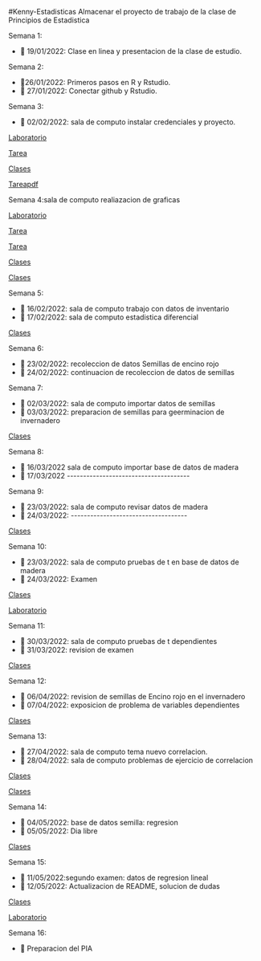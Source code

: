 #Kenny-Estadisticas
Almacenar el proyecto de trabajo de la clase de Principios de Estadistica

Semana 1: 

+ :dart: 19/01/2022: Clase en linea y presentacion de la clase de estudio.

Semana 2:

+ :dart:26/01/2022: Primeros pasos en R y Rstudio.
+ :dart: 27/01/2022: Conectar github y Rstudio.

Semana 3: 

+ :dart: 02/02/2022: sala de computo instalar credenciales y proyecto.

[Laboratorio](Laboratorio/Lab1.R)

[Tarea](Tarea/HW_01.R)

[Clases](Clases/Clase3.R)

[Tareapdf](file:///D:/TAREAS%20HW/HW_01.pdf) 


Semana 4:sala de computo realiazacion de graficas 

[Laboratorio](Laboratorio/Lab2.R)

[Tarea](Tarea/HW_02.R) 

[Tarea](Tarea/HW_03.R)

[Clases](Clases/Clase4.R) 

[Clases](Clases/Clase4.1.R)

Semana 5:
+ :dart: 16/02/2022: sala de computo trabajo con datos de inventario
+ :dart: 17/02/2022: sala de computo estadistica diferencial

[Clases](Clases/Clase5.R)

Semana 6: 
+ :dart: 23/02/2022: recoleccion de datos Semillas de encino rojo
+ :dart: 24/02/2022: continuacion de recoleccion de datos de semillas


Semana 7: 
+ :dart: 02/03/2022: sala de computo importar datos de semillas
+ :dart: 03/03/2022: preparacion de semillas para geerminacion de invernadero

[Clases](Clases/Clase7.R)

Semana 8:
+ :dart: 16/03/2022 sala de computo importar base de datos de madera
+ :dart: 17/03/2022 --------------------------------------

Semana 9: 
+ :dart: 23/03/2022: sala de computo revisar datos de madera
+ :dart: 24/03/2022: ------------------------------------

[Clases](Clases/Clase9.R)

Semana 10: 
+ :dart: 23/03/2022: sala de computo pruebas de t en base de datos de madera
+ :dart: 24/03/2022: Examen

[Clases](Clases/ExamenSemana13.R)

[Laboratorio](Clases/Laboratorio.R)


Semana 11:
+ :dart: 30/03/2022: sala de computo pruebas de t dependientes
+ :dart: 31/03/2022: revision de examen

[Clases](Clases/Clase11.R)

Semana 12:
+ :dart: 06/04/2022: revision de semillas de Encino rojo en el invernadero
+ :dart: 07/04/2022: exposicion de problema de variables dependientes

[Clases](Clases/Clase12.R)

Semana 13:
+ :dart: 27/04/2022: sala de computo tema nuevo correlacion.
+ :dart: 28/04/2022: sala de computo problemas de ejercicio de correlacion

[Clases](Clases/ExamenSemana13.R)

[Clases](Clases/Clase13.R)

Semana 14:
+ :dart: 04/05/2022: base de datos semilla: regresion
+ :dart: 05/05/2022: Dia libre

[Clases](Clases/Clase14.R)

Semana 15:
+ :dart: 11/05/2022:segundo examen: datos de regresion lineal
+ :dart: 12/05/2022: Actualizacion de README, solucion de dudas

[Clases](Clases/Examen2.R)

[Laboratorio](Laboratorio/Lab3.R)

Semana 16:
+ :dart: Preparacion del PIA



